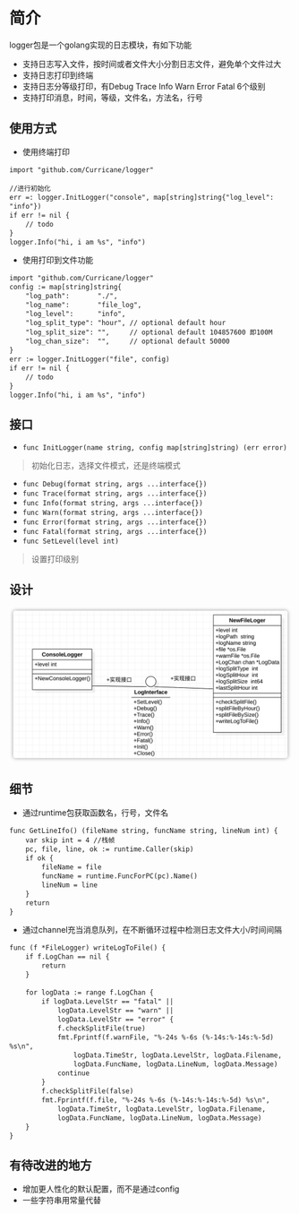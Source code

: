# 简介
logger包是一个golang实现的日志模块，有如下功能
- 支持日志写入文件，按时间或者文件大小分割日志文件，避免单个文件过大
- 支持日志打印到终端
- 支持日志分等级打印，有Debug Trace Info Warn Error Fatal 6个级别
- 支持打印消息，时间，等级，文件名，方法名，行号
## 使用方式
- 使用终端打印
```golang
import "github.com/Curricane/logger"

//进行初始化
err =: logger.InitLogger("console", map[string]string{"log_level": "info"})
if err != nil {
    // todo
}
logger.Info("hi, i am %s", "info")
```
- 使用打印到文件功能
```golang
import "github.com/Curricane/logger"
config := map[string]string{
	"log_path":       "./",
	"log_name":       "file_log",
	"log_level":      "info",
	"log_split_type": "hour", // optional default hour
	"log_split_size": "",     // optional default 104857600 即100M
	"log_chan_size":  "",     // optional default 50000
}
err := logger.InitLogger("file", config)
if err != nil {
    // todo
}
logger.Info("hi, i am %s", "info")
```
## 接口
- `func InitLogger(name string, config map[string]string) (err error)`
> 初始化日志，选择文件模式，还是终端模式
- `func Debug(format string, args ...interface{})`
- `func Trace(format string, args ...interface{})`
- `func Info(format string, args ...interface{})`
- `func Warn(format string, args ...interface{})`
- `func Error(format string, args ...interface{})`
- `func Fatal(format string, args ...interface{})`
- `func SetLevel(level int)`
> 设置打印级别
## 设计
![logger依赖](./picture/logger依赖.png)
## 细节
- 通过runtime包获取函数名，行号，文件名
```golang
func GetLineIfo() (fileName string, funcName string, lineNum int) {
	var skip int = 4 //栈帧
	pc, file, line, ok := runtime.Caller(skip)
	if ok {
		fileName = file
		funcName = runtime.FuncForPC(pc).Name()
		lineNum = line
	}
	return
}
```
- 通过channel充当消息队列，在不断循环过程中检测日志文件大小/时间间隔
```golang
func (f *FileLogger) writeLogToFile() {
	if f.LogChan == nil {
		return
	}

	for logData := range f.LogChan {
		if logData.LevelStr == "fatal" ||
			logData.LevelStr == "warn" ||
			logData.LevelStr == "error" {
			f.checkSplitFile(true)
			fmt.Fprintf(f.warnFile, "%-24s %-6s (%-14s:%-14s:%-5d) %s\n",
				logData.TimeStr, logData.LevelStr, logData.Filename,
				logData.FuncName, logData.LineNum, logData.Message)
			continue
		}
		f.checkSplitFile(false)
		fmt.Fprintf(f.file, "%-24s %-6s (%-14s:%-14s:%-5d) %s\n",
			logData.TimeStr, logData.LevelStr, logData.Filename,
			logData.FuncName, logData.LineNum, logData.Message)
	}
}
```
## 有待改进的地方
- 增加更人性化的默认配置，而不是通过config
- 一些字符串用常量代替